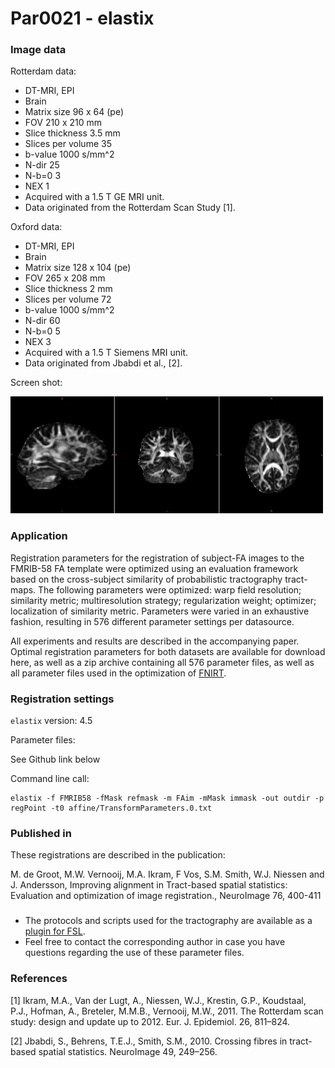 # Par0021 - elastix

###  Image data

Rotterdam data:

* DT-MRI, EPI
* Brain
* Matrix size 96 x 64 (pe)
* FOV 210 x 210 mm
* Slice thickness 3.5 mm
* Slices per volume 35
* b-value 1000 s/mm^2
* N-dir 25
* N-b=0 3
* NEX 1
* Acquired with a 1.5 T GE MRI unit.
* Data originated from the Rotterdam Scan Study [1].

Oxford data:

* DT-MRI, EPI
* Brain
* Matrix size 128 x 104 (pe)
* FOV 265 x 208 mm
* Slice thickness 2 mm
* Slices per volume 72
* b-value 1000 s/mm^2
* N-dir 60
* N-b=0 5
* NEX 3
* Acquired with a 1.5 T Siemens MRI unit.
* Data originated from Jbabdi et al., [2].

Screen shot:

![alt-text](500px-Par0021screenshot.jpg)

###  Application

Registration parameters for the registration of subject-FA images to the FMRIB-58 FA template were optimized using an evaluation framework based on the cross-subject similarity of probabilistic tractography tract-maps. The following parameters were optimized: warp field resolution; similarity metric; multiresolution strategy; regularization weight; optimizer; localization of similarity metric. Parameters were varied in an exhaustive fashion, resulting in 576 different parameter settings per datasource.

All experiments and results are described in the accompanying paper. Optimal registration parameters for both datasets are available for download here, as well as a zip archive containing all 576 parameter files, as well as all parameter files used in the optimization of [FNIRT][3].

###  Registration settings

`elastix` version: 4.5

Parameter files:

See Github link below

Command line call:


    elastix -f FMRIB58 -fMask refmask -m FAim -mMask immask -out outdir -p regPoint -t0 affine/TransformParameters.0.txt


###  Published in

These registrations are described in the publication:

M. de Groot, M.W. Vernooij, M.A. Ikram, F Vos, S.M. Smith, W.J. Niessen and J. Andersson, Improving alignment in Tract-based spatial statistics: Evaluation and optimization of image registration., NeuroImage 76, 400-411

###

* The protocols and scripts used for the tractography are available as a [plugin for FSL][4].
* Feel free to contact the corresponding author in case you have questions regarding the use of these parameter files.

###  References

[1] Ikram, M.A., Van der Lugt, A., Niessen, W.J., Krestin, G.P., Koudstaal, P.J., Hofman, A., Breteler, M.M.B., Vernooij, M.W., 2011. The Rotterdam scan study: design and update up to 2012. Eur. J. Epidemiol. 26, 811–824.

[2] Jbabdi, S., Behrens, T.E.J., Smith, S.M., 2010. Crossing fibres in tract-based spatial statistics. NeuroImage 49, 249–256.

[3]: http://fsl.fmrib.ox.ac.uk/fsl/fslwiki/FNIRT
[4]: http://fsl.fmrib.ox.ac.uk/fsl/fslwiki/AutoPtx
